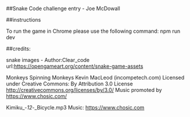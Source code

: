 
##Snake
Code challenge entry - Joe McDowall


##instructions

To run the game in Chrome please use the following command:
npm run dev


##credits:

snake images - Author:Clear_code  url:https://opengameart.org/content/snake-game-assets


Monkeys Spinning Monkeys Kevin MacLeod (incompetech.com)
Licensed under Creative Commons: By Attribution 3.0 License
http://creativecommons.org/licenses/by/3.0/
Music promoted by https://www.chosic.com/ 

Kimiku_-_12_-_Bicycle.mp3
Music: https://www.chosic.com 